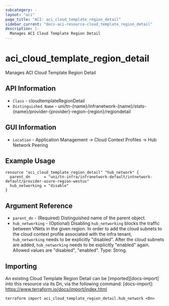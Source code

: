 ```yaml
---
subcategory: -
layout: "aci"
page_title: "ACI: aci_cloud_template_region_detail"
sidebar_current: "docs-aci-resource-cloud_template_region_detail"
description: |-
  Manages ACI Cloud Template Region Detail
---
```


# aci_cloud_template_region_detail #

Manages ACI Cloud Template Region Detail

## API Information ##

* `Class` - cloudtemplateRegionDetail
* `Distinguished Name` - uni/tn-{name}/infranetwork-{name}/stats-{name}/provider-{provider}-region-{region}/regiondetail

## GUI Information ##

* `Location` - Application Management -> Cloud Context Profiles -> Hub Network Peering

## Example Usage ##

```hcl
resource "aci_cloud_template_region_detail" "hub_network" {
  parent_dn      = "uni/tn-infra/infranetwork-default/intnetwork-default/provider-azure-region-westus"
  hub_networking = "disable"
}
```

## Argument Reference ##

* `parent_dn` - (Required) Distinguished name of the parent object.
* `hub_networking` - (Optional) Disabling `hub_networking` blocks the traffic between VNets in the given region. In order to add the cloud subnets to the cloud context profile associated with the infra tenant, `hub_networking` needs to be explicitly "disabled". After the cloud subnets are added, `hub_networking` needs to be explicitly "enabled" again. Allowed values are "disabled", "enabled". Type: String.


## Importing ##

An existing Cloud Template Region Detail can be [imported][docs-import] into this resource via its Dn, via the following command:
[docs-import]: https://www.terraform.io/docs/import/index.html

```
terraform import aci_cloud_template_region_detail.hub_network <Dn>
```